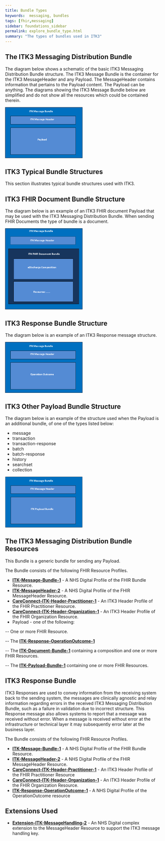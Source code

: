 ```yaml
---
title: Bundle Types
keywords:  messaging, bundles
tags: [fhir,messaging]
sidebar: foundations_sidebar
permalink: explore_bundle_type.html
summary: "The types of bundles used in ITK3"
---
```




## The ITK3 Messaging Distribution Bundle ##

The diagram below shows a schematic of the basic ITK3 Messaging Distribution Bundle structure. The ITK3 Message Bundle is the container for the ITK3 MessageHeader and any Payload. The MessageHeader contains information that pertains to the Payload content. The Payload can be anything.
The diagrams showing the ITK3 Message Bundle below are simplified and do not show all the resources which could be contained therein. 

<img src="images/explore/ITKBundle.png" style="width:50%;max-width: 50%;">


## ITK3 Typical Bundle Structures ##

This section illustrates typical bundle structures used with ITK3.

## ITK3 FHIR Document Bundle Structure ##

The diagram below is an example of an ITK3 FHIR document Payload that may be used with the ITK3 Messaging Distribution Bundle. When sending FHIR Documents the type of bundle is a document.

<img src="images/explore/ITKDocExample.png" style="width:50%;max-width: 50%;">

## ITK3 Response Bundle Structure ##

The diagram below is an example of an ITK3 Response message structure.
 
<img src="images/explore/BUSExample.png" style="width:50%;max-width: 50%;">


## ITK3 Other Payload Bundle Structure ##

The diagram below is an example of the structure used when the Payload is an additional bundle, of one of the types listed below:

- message
- transaction
- transaction-response
- batch
- batch-response
- history
- searchset
- collection

<img src="images/explore/ITKPayBundExample.png" style="width:50%;max-width: 50%;">


## The ITK3 Messaging Distribution Bundle Resources ##

This Bundle is a generic bundle for sending any Payload.

The Bundle consists of the following FHIR Resource Profiles.

- **[ITK-Message-Bundle-1](https://fhir.nhs.uk/STU3/StructureDefinition/ITK-Message-Bundle-1)** - A NHS Digital Profile of the FHIR Bundle Resource.
- **[ITK-MessageHeader-2](https://fhir.nhs.uk/STU3/StructureDefinition/ITK-MessageHeader-2)** - A NHS Digital Profile of the FHIR MessageHeader Resource.	
- **[CareConnect-ITK-Header-Practitioner-1](https://fhir.nhs.uk/STU3/StructureDefinition/CareConnect-ITK-Header-Practitioner-1)** - An ITK3 Header Profile of the FHIR Practitioner Resource.
- **[CareConnect-ITK-Header-Organization-1](https://fhir.nhs.uk/STU3/StructureDefinition/CareConnect-ITK-Header-Organization-1)** - An ITK3 Header Profile of the FHIR Organization Resource.
- Payload - one of the following:

-- One or more FHIR Resource. 

-- The **[ITK-Response-OperationOutcome-1](https://fhir.nhs.uk/STU3/StructureDefinition/ITK-Response-OperationOutcome-1)**

-- The **[ITK-Document-Bundle-1](https://fhir.nhs.uk/STU3/StructureDefinition/ITK-Document-Bundle-1)** containing a composition and one or more FHIR Resources.

-- The **[ITK-Payload-Bundle-1](https://fhir.nhs.uk/STU3/StructureDefinition/ITK-Payload-Bundle-1)** containing one or more FHIR Resources.


## ITK3 Response Bundle ##

ITK3 Responses are used to convey information from the receiving system back to the sending system, the messages are clinically agnostic and relay information regarding errors in the received ITK3 Messaging Distribution Bundle, such as a failure in validation due to incorrect structure. This Response message also allows systems to report that a message was received without error. When a message is received without error at the infrastructure or technical layer it may subsequently error later at the business layer.

The Bundle consists of the following FHIR Resource Profiles.

- **[ITK-Message-Bundle-1](https://fhir.nhs.uk/STU3/StructureDefinition/ITK-Message-Bundle-1)** - A NHS Digital Profile of the FHIR Bundle Resource.
- **[ITK-MessageHeader-2](https://fhir.nhs.uk/STU3/StructureDefinition/ITK-MessageHeader-2)** - A NHS Digital Profile of the FHIR MessageHeader Resource.	
- **[CareConnect-ITK-Header-Practitioner-1](https://fhir.nhs.uk/STU3/StructureDefinition/CareConnect-ITK-Header-Practitioner-1)** - An ITK3 Header Profile of the FHIR Practitioner Resource  
- **[CareConnect-ITK-Header-Organization-1](https://fhir.nhs.uk/STU3/StructureDefinition/CareConnect-ITK-Header-Organization-1)** - An ITK3 Header Profile of the FHIR Organization Resource.
- **[ITK-Response-OperationOutcome-1](https://fhir.nhs.uk/STU3/StructureDefinition/ITK-Response-OperationOutcome-1)** - A NHS Digital Profile of the OperationOutcome resource

## Extensions Used ##

- **[Extension-ITK-MessageHandling-2](https://fhir.nhs.uk/STU3/StructureDefinition/Extension-ITK-MessageHandling-2)** - An NHS Digital complex extension to the MessageHeader Resource to support the ITK3 message handling key.
















